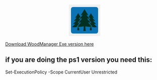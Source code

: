 <p align="center">
  <img src="./WoodManager.png" width="100em" height="100em">
</p>

[Download WoodManager Exe version here](https://github.com/mrdatawolf/nl_no_ie/raw/refs/heads/main/WoodManager.exe)
<h2>if you are doing the ps1 version you need this:</h2>
Set-ExecutionPolicy -Scope CurrentUser Unrestricted
